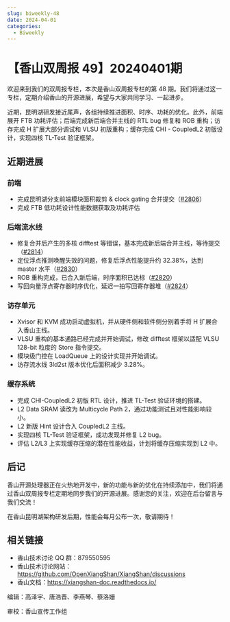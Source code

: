 ```yaml
---
slug: biweekly-48
date: 2024-04-01
categories:
  - Biweekly
---
```


# 【香山双周报 49】20240401期

欢迎来到我们的双周报专栏，本次是香山双周报专栏的第 48 期。我们将通过这一专栏，定期介绍香山的开源进展，希望与大家共同学习、一起进步。

近期，昆明湖研发接近尾声，各组持续推进面积、时序、功耗的优化。此外，前端展开 FTB 功耗评估；后端完成新后端合并主线的 RTL bug 修复和 ROB 重构；访存完成 H 扩展大部分调试和 VLSU 初版重构；缓存完成 CHI - CoupledL2 初版设计，实现四核 TL-Test 验证框架。

<!-- more -->
## 近期进展

### 前端
- 完成昆明湖分支前端模块面积裁剪 & clock gating 合并提交（[#2806](https://github.com/OpenXiangShan/XiangShan/pull/2806)）
- 完成 FTB 低功耗设计性能数据获取及功耗评估

### 后端流水线
- 修复合并后产生的多核 difftest 等错误，基本完成新后端合并主线，等待提交（[#2814](https://github.com/OpenXiangShan/XiangShan/pull/2814)）
- 定位浮点推测唤醒失效的问题，修复后浮点性能提升约 32.38%，达到 master 水平（[#2830](https://github.com/OpenXiangShan/XiangShan/pull/2830)）
- ROB 重构完成，已合入新后端，时序面积已达标（[#2820](https://github.com/OpenXiangShan/XiangShan/pull/2820)）
- 写回向量浮点寄存器时序优化，延迟一拍写回寄存器堆（[#2824](https://github.com/OpenXiangShan/XiangShan/pull/2824)）

### 访存单元
- Xvisor 和 KVM 成功启动虚拟机，并从硬件侧和软件侧分别着手将 H 扩展合入香山主线。
- VLSU 重构的基本通路已经完成并开始调试，修改 difftest 框架以适配 VLSU 128-bit 粒度的 Store 指令提交。
- 模块级门控在 LoadQueue 上的设计实现并开始调试。
- 访存流水线 3ld2st 版本优化后面积减少 3.28%。

### 缓存系统
- 完成 CHI-CoupledL2 初版 RTL 设计，推进 TL-Test 验证环境的搭建。
- L2 Data SRAM 读改为 Multicycle Path 2，通过功能测试且对性能影响较小。
- L2 新版 Hint 设计合入 CoupledL2 主线。
- 实现四核 TL-Test 验证框架，成功发现并修复 L2 bug。
- 评估 L2/L3 上实现缓存压缩的潜在性能收益，计划将缓存压缩实现到 L2 中。

## 后记

香山开源处理器正在火热地开发中，新的功能与新的优化在持续添加中，我们将通过香山双周报专栏定期地同步我们的开源进展。感谢您的关注，欢迎在后台留言与我们交流！

在香山昆明湖架构研发后期，性能会每月公布一次，敬请期待！

## 相关链接

* 香山技术讨论 QQ 群：879550595
* 香山技术讨论网站：https://github.com/OpenXiangShan/XiangShan/discussions
* 香山文档：https://xiangshan-doc.readthedocs.io/


编辑：高泽宇、唐浩晋、李燕琴、蔡洛姗

审校：香山宣传工作组
